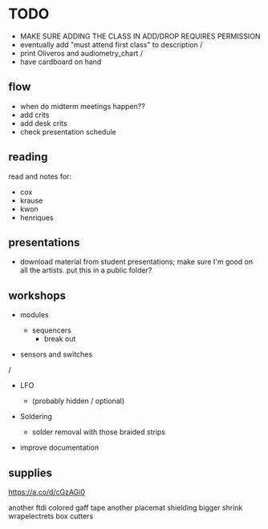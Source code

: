 # TODO

- MAKE SURE ADDING THE CLASS IN ADD/DROP REQUIRES PERMISSION
- eventually add "must attend first class" to description
/
- print Oliveros and audiometry_chart
/
- have cardboard on hand



## flow

- when do midterm meetings happen??
- add crits
- add desk crits
- check presentation schedule


## reading

read and notes for:
- cox
- krause
- kwon
- henriques



## presentations

- download material from student presentations; make sure I'm good on all the artists. put this in a public folder?



## workshops

- modules
    - sequencers
        - break out

- sensors and switches


/

- LFO
    - (probably hidden / optional)


- Soldering
    - solder removal with those braided strips


- improve documentation


## supplies

https://a.co/d/cGzAGi0

another ftdi
colored gaff tape
another placemat
shielding
bigger shrink wrapelectrets
box cutters

